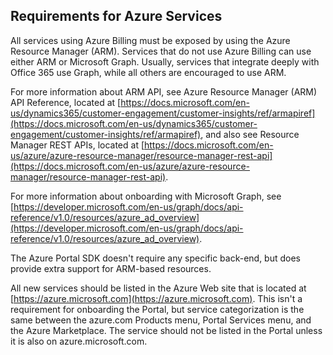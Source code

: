 
## Requirements for Azure Services
   
All services using Azure Billing must be exposed by using the Azure Resource Manager (ARM). Services that do not use Azure Billing can use either ARM or Microsoft Graph. Usually, services that integrate deeply with Office 365 use Graph, while all others are encouraged to use ARM. 
 
For more information about ARM API, see Azure Resource Manager (ARM) API Reference, located at [https://docs.microsoft.com/en-us/dynamics365/customer-engagement/customer-insights/ref/armapiref](https://docs.microsoft.com/en-us/dynamics365/customer-engagement/customer-insights/ref/armapiref), and also see Resource Manager REST APIs, located at [https://docs.microsoft.com/en-us/azure/azure-resource-manager/resource-manager-rest-api](https://docs.microsoft.com/en-us/azure/azure-resource-manager/resource-manager-rest-api).

For more information about onboarding with Microsoft Graph, see [https://developer.microsoft.com/en-us/graph/docs/api-reference/v1.0/resources/azure_ad_overview](https://developer.microsoft.com/en-us/graph/docs/api-reference/v1.0/resources/azure_ad_overview).

The Azure Portal SDK doesn't require any specific back-end, but does provide extra support for ARM-based resources. 

All new services should be listed in the Azure Web site that is located at [https://azure.microsoft.com](https://azure.microsoft.com). This isn't a requirement for onboarding the Portal, but service categorization is the same between the azure.com Products menu, Portal Services menu, and the Azure Marketplace. The service should not be listed in the Portal unless it is also on azure.microsoft.com.